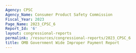 ```yaml
---
Agency: CPSC
Agency_Name: Consumer Product Safety Commission
Fiscal_Year: 2023
Page_Name: 2023_CPSC_6
Report_Id: '6'
layout: congressional-reports
permalink: /resources/congressional-reports/2023_CPSC_6
title: OMB Government Wide Improper Payment Report
---
```

